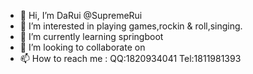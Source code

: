 - 👋 Hi, I’m DaRui @SupremeRui
- 👀 I’m interested in playing games,rockin & roll,singing.
- 🌱 I’m currently learning  springboot
- 💞️ I’m looking to collaborate on 
- 📫 How to reach me :  QQ:1820934041 Tel:1811981393

<!---
SupremeRui/SupremeRui is a ✨ special ✨ repository because its `README.md` (this file) appears on your GitHub profile.
You can click the Preview link to take a look at your changes.
--->
